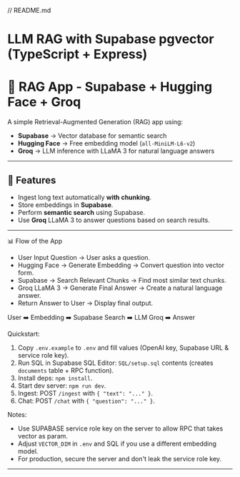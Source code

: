 // README.md

# LLM RAG with Supabase pgvector (TypeScript + Express)

# 🧠 RAG App - Supabase + Hugging Face + Groq

A simple Retrieval-Augmented Generation (RAG) app using:

-   **Supabase** → Vector database for semantic search
-   **Hugging Face** → Free embedding model (`all-MiniLM-L6-v2`)
-   **Groq** → LLM inference with LLaMA 3 for natural language answers

---

## 🚀 Features

-   Ingest long text automatically **with chunking**.
-   Store embeddings in **Supabase**.
-   Perform **semantic search** using Supabase.
-   Use **Groq** LLaMA 3 to answer questions based on search results.

---

📊 Flow of the App

-   User Input Question → User asks a question.
-   Hugging Face → Generate Embedding → Convert question into vector form.
-   Supabase → Search Relevant Chunks → Find most similar text chunks.
-   Groq LLaMA 3 → Generate Final Answer → Create a natural language answer.
-   Return Answer to User → Display final output.

User ➡️ Embedding ➡️ Supabase Search ➡️ LLM Groq ➡️ Answer

Quickstart:

1. Copy `.env.example` to `.env` and fill values (OpenAI key, Supabase URL & service role key).
2. Run SQL in Supabase SQL Editor: `SQL/setup.sql` contents (creates `documents` table + RPC function).
3. Install deps: `npm install`.
4. Start dev server: `npm run dev`.
5. Ingest: POST `/ingest` with `{ "text": "..." }`.
6. Chat: POST `/chat` with `{ "question": "..." }`.

Notes:

-   Use SUPABASE service role key on the server to allow RPC that takes vector as param.
-   Adjust `VECTOR_DIM` in `.env` and SQL if you use a different embedding model.
-   For production, secure the server and don't leak the service role key.

---

